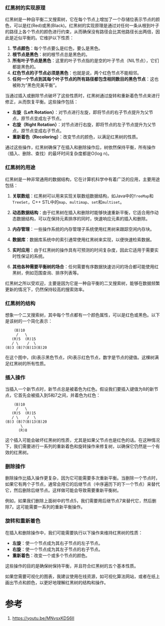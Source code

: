 ### 红黑树的实现原理

红黑树是一种自平衡二叉搜索树，它在每个节点上增加了一个存储位表示节点的颜色，可以是红(Red)或黑(Black)。红黑树的实现原理是通过对任何一条从根到叶子的路径上各个节点的颜色进行约束，从而确保没有路径会比其他路径长出两倍，因此是近似平衡的。它维护以下性质：

1. **节点颜色**：每个节点要么是红色，要么是黑色。
2. **根节点是黑色**：树的根节点总是黑色的。
3. **所有叶子节点是黑色**：这里的叶子节点指的是空的叶子节点（NIL节点），它们都是黑色的。
4. **红色节点的子节点必须是黑色**：也就是说，两个红色节点不能相邻。
5. **任何一个节点到其每个叶子节点的所有路径都包含相同数目的黑色节点**：这也被称为“黑色完美平衡”。

当通过插入或删除节点破坏了这些性质时，红黑树通过旋转和重新着色节点来进行修正，从而恢复平衡。这些操作包括：

- **左旋（Left Rotation）**：对节点进行左旋，即将节点的右子节点提升为父节点，原节点变成左子节点。
- **右旋（Right Rotation）**：对节点进行右旋，即将节点的左子节点提升为父节点，原节点变成右子节点。
- **重新着色（Recoloring）**：改变节点的颜色，以满足红黑树的性质。

通过这些操作，红黑树确保了在插入和删除操作后，树依然保持平衡，所有操作（插入、删除、查找）的最坏时间复杂度都是O(log n)。

### 红黑树的用途

红黑树是一种非常通用的数据结构，它在计算机科学中有着广泛的应用，主要用途包括：

1. **关联数组**：红黑树可以用来实现关联数组数据结构，如Java中的`TreeMap`和`TreeSet`，C++ STL中的`map`、`multimap`、`set`和`multiset`。

2. **动态数据结构**：由于红黑树在插入和删除时能够快速重新平衡，它适合用作动态数据结构，可以在保持元素排序的同时，快速响应元素的插入和删除。

3. **内存管理**：一些操作系统的内存管理子系统使用红黑树来跟踪空闲内存块。

4. **数据库**：数据库系统中的索引通常使用红黑树来实现，以便快速检索数据。

5. **实时应用**：由于红黑树的操作具有可预测的时间复杂度，因此它适用于需要实时性保证的系统。

6. **其他各种需要平衡树的场合**：任何需要有序数据快速访问的场合都可能使用红黑树，例如范围查询、排序列表等。

红黑树之所以受欢迎，主要是因为它是一种自平衡的二叉搜索树，能够在数据频繁更新的情况下，仍然保持较高的搜索效率。




### 红黑树的结构

想象一个二叉搜索树，其中每个节点都有一个颜色属性，可以是红色或黑色。以下是该树的一个简化表示：

```
    (B)10
     /   \
   (R)5  (R)15
   / \    /  \
(B)3 (B)7(B)13(B)20
```

在这个图中，(B)表示黑色节点，(R)表示红色节点，数字是节点的键值。这棵树满足红黑树的所有性质。

### 插入操作

当插入一个新节点时，新节点总是被着色为红色。假设我们要插入键值为8的新节点，它首先会被插入到5和7之间，并着色为红色：

```
    (B)10
     /   \
   (R)5  (R)15
   / \    /  \
(B)3 (B)7(B)13(B)20
       \
      (R)8
```

这个插入可能会破坏红黑树的性质，尤其是如果父节点也是红色的话。在这种情况下，我们需要进行一系列的重新着色和旋转操作来修复树，以确保它仍然是一个有效的红黑树。

### 删除操作

删除操作比插入操作更复杂，因为它可能需要多次重新平衡。当删除一个节点时，如果它有两个子节点，通常会用它的后继节点（中序遍历下的下一个节点）来替代它，然后删除后继节点。这样做可能会导致需要重新平衡树。

例如，如果我们删除上面树中的节点5，我们需要用后继节点7来替代它，然后删除7。这可能需要一系列的重新平衡操作。

### 旋转和重新着色

在插入和删除操作中，我们可能需要执行以下操作来维持红黑树的性质：

- **左旋**：使一个节点成为其右子节点的左子节点。
- **右旋**：使一个节点成为其左子节点的右子节点。
- **重新着色**：改变一个或多个节点的颜色。

这些操作的目的是确保树保持平衡，并且符合红黑树的五个基本性质。

如果您需要可视化的图表，我建议使用在线资源，如可视化算法网站，或者在纸上画出节点和颜色，以更好地理解红黑树的结构和操作。

# 参考
1. https://youtu.be/MNvsxKDS6II